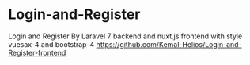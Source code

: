# Login-and-Register
Login and Register By Laravel 7 backend and nuxt.js frontend with style vuesax-4 and bootstrap-4
https://github.com/Kemal-Helios/Login-and-Register-frontend
